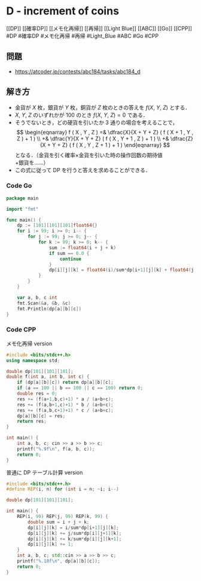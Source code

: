 # D - increment of coins
[[DP]] [[確率DP]] [[メモ化再帰]] [[再帰]] [[Light Blue]] [[ABC]] [[Go]] [[CPP]]
#DP #確率DP #メモ化再帰 #再帰 #Light_Blue #ABC #Go #CPP 

## 問題
- https://atcoder.jp/contests/abc184/tasks/abc184_d

## 解き方
- 金貨が $X$ 枚，銀貨が $Y$ 枚，銅貨が $Z$ 枚のときの答えを $f(X,\ Y,\ Z)$ とする．
- $X,\ Y,\ Z$ のいずれかが $100$ のとき $f(X,\ Y,\ Z) = 0$ である．
- そうでないとき，どの硬貨を引いたか $3$ 通りの場合を考えることで，
$$
\begin{eqnarray}
f ( X , Y , Z ) =& \dfrac{X}{X + Y + Z} ( f ( X + 1 , Y , Z ) + 1 ) \\ 
+& \dfrac{Y}{X + Y + Z} ( f ( X , Y + 1 , Z ) + 1 ) \\
+& \dfrac{Z}{X + Y + Z} ( f ( X , Y , Z + 1 ) + 1 )  
\end{eqnarray}
$$
となる．（金貨を引く確率$\times$金貨を引いた時の操作回数の期待値$+$銀貨を……）  
- この式に従って DP を行うと答えを求めることができる．

### Code Go
```go
package main

import "fmt"

func main() {
	dp := [101][101][101]float64{}
	for i := 99; i >= 0; i-- {
		for j := 99; j >= 0; j-- {
			for k := 99; k >= 0; k-- {
				sum := float64(i + j + k)
				if sum == 0.0 {
					continue
				}
				dp[i][j][k] = float64(i)/sum*dp[i+1][j][k] + float64(j)/sum*dp[i][j+1][k] + float64(k)/sum*dp[i][j][k+1] + 1.0
			}
		}
	}

	var a, b, c int
	fmt.Scan(&a, &b, &c)
	fmt.Println(dp[a][b][c])
}
```

### Code CPP
メモ化再帰 version
```c++
#include <bits/stdc++.h>
using namespace std;

double dp[101][101][101];
double f(int a, int b, int c) {
	if (dp[a][b][c]) return dp[a][b][c];
	if (a == 100 || b == 100 || c == 100) return 0;
	double res = 0;
	res += (f(a+1,b,c)+1) * a / (a+b+c);
	res += (f(a,b+1,c)+1) * b / (a+b+c);
	res += (f(a,b,c+1)+1) * c / (a+b+c);
	dp[a][b][c] = res;
	return res;
}

int main() {
	int a, b, c; cin >> a >> b >> c;
	printf("%.9f\n", f(a, b, c));
    return 0;
}
```

普通に DP テーブル計算 version
```c++
#include <bits/stdc++.h>
#define REP(i, n) for (int i = n; ~i; i--)

double dp[101][101][101];

int main() {
	REP(i, 99) REP(j, 99) REP(k, 99) {
		double sum = i + j + k;
		dp[i][j][k] = i/sum*dp[i+1][j][k];
		dp[i][j][k] += j/sum*dp[i][j+1][k];
		dp[i][j][k] += k/sum*dp[i][j][k+1];
		dp[i][j][k] += 1;
	}
	int a, b, c; std::cin >> a >> b >> c;
	printf("%.10f\n", dp[a][b][c]);
	return 0;
}
```